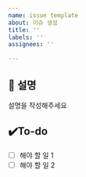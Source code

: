 ```yaml
---
name: issue template
about: 이슈 생성
title: ''
labels: ''
assignees: ''

---
```


## 📄 설명
설명을 작성해주세요

## ✔️To-do
- [ ] 해야 할 일 1
- [ ] 해야 할 일 2
